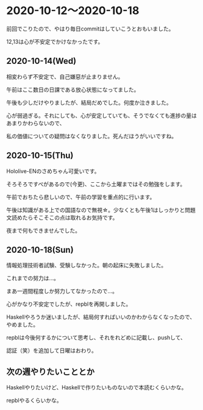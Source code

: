 # 2020-10-12〜2020-10-18

前回でこりたので、やはり毎日commitはしていこうとおもいました。

12,13は心が不安定でかけなかったです。

## 2020-10-14(Wed)

相変わらず不安定で、自己嫌惡が止まりません。

午前はここ数日の日課である放心状態になってました。

午後も少しだけやりましたが、結局だめでした。何度か泣きました。

心が弱過ぎる。それにしても、心が安定していても、そうでなくても進捗の量はあまりかわらないので、

私の価値についての疑問はなくなりました。死んだほうがいいですね。

## 2020-10-15(Thu)

Hololive-ENのさめちゃん可愛いです。

そろそろですぺがあるので(今更)、ここから土曜まではその勉強をします。

午前でおちたら悲しいので、午前の学習を重点的に行います。

午後は知識がある上での国語なので無視☆。少なくとも午後1はしっかりと問題文読めたらそこそこの点は取れるお気持です。

夜まで何もできませんでした。

## 2020-10-18(Sun)

情報処理技術者試験、受験しなかった。朝の起床に失敗しました。

これまでの努力は...。

まあ一週間程度しか努力してなかったので...。

心がかなり不安定でしたが、repblを再開しました。

Haskellやろうか迷いましたが、結局何すればいいのかわからなくなったので、やめました。

repblは今後何するかについて思考し、それをれどめに記載し、pushして、

認証（笑）を追加して日曜はおわり。

## 次の週やりたいこととか

Haskellやりたいけど、Haskellで作りたいものないので本読むくらいかな。

repblやるくらいかな。
